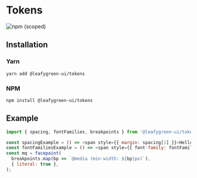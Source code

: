 # Tokens

![npm (scoped)](https://img.shields.io/npm/v/@leafygreen-ui/tokens.svg)

## Installation

### Yarn

```shell
yarn add @leafygreen-ui/tokens
```

### NPM

```shell
npm install @leafygreen-ui/tokens
```

## Example

```js
import { spacing, fontFamilies, breakpoints } from '@leafygreen-ui/tokens';

const spacingExample = () => <span style={{ margin: spacing[1] }}>Hello World</span>;
const fontFamiliesExample = () => <span style={{ font-family: fontFamilies.default }}>Hello World</span>;
const mq = facepaint(
  breakpoints.map(bp => `@media (min-width: ${bp}px)`),
  { literal: true },
);
```
